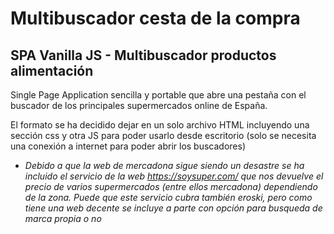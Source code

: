 # Multibuscador cesta de la compra
## SPA Vanilla JS - Multibuscador productos alimentación
Single Page Application sencilla y portable que abre una pestaña con el buscador de los principales supermercados online de España.

El formato se ha decidido dejar en un solo archivo HTML incluyendo una sección css y otra JS para poder usarlo desde escritorio (solo se necesita una conexión a internet para poder abrir los buscadores)

* _Debido a que la web de mercadona sigue siendo un desastre se ha incluido el servicio de la web https://soysuper.com/ que nos devuelve el precio de varios supermercados (entre ellos mercadona) dependiendo de la zona. Puede que este servicio cubra también eroski, pero como tiene una web decente se incluye a parte con opción para busqueda de marca propia o no_
